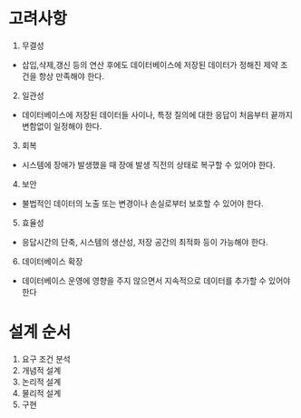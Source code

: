 # 고려사항
1. 무결성
- 삽입,삭제,갱신 등의 연산 후에도 데이터베이스에 저장된 데이터가 정해진 제약 조건을 항상 만족해야 한다.
2. 일관성
- 데이터베이스에 저장된 데이터들 사이나, 특정 질의에 대한 응답이 처음부터 끝까지 변함없이 일정해야 한다.
3. 회복
- 시스템에 장애가 발생했을 때 장애 발생 직전의 상태로 복구할 수 있어야 한다.
4. 보안
- 불법적인 데이터의 노출 또는 변경이나 손실로부터 보호할 수 있어야 한다.
5. 효율성
- 응답시간의 단축, 시스템의 생산성, 저장 공간의 최적화 등이 가능해야 한다.
6. 데이터베이스 확장
- 데이터베이스 운영에 영향을 주지 않으면서 지속적으로 데이터를 추가할 수 있어야 한다
# 설계 순서
1. 요구 조건 분석
2. 개념적 설계
3. 논리적 설계
4. 물리적 설계
5. 구현
